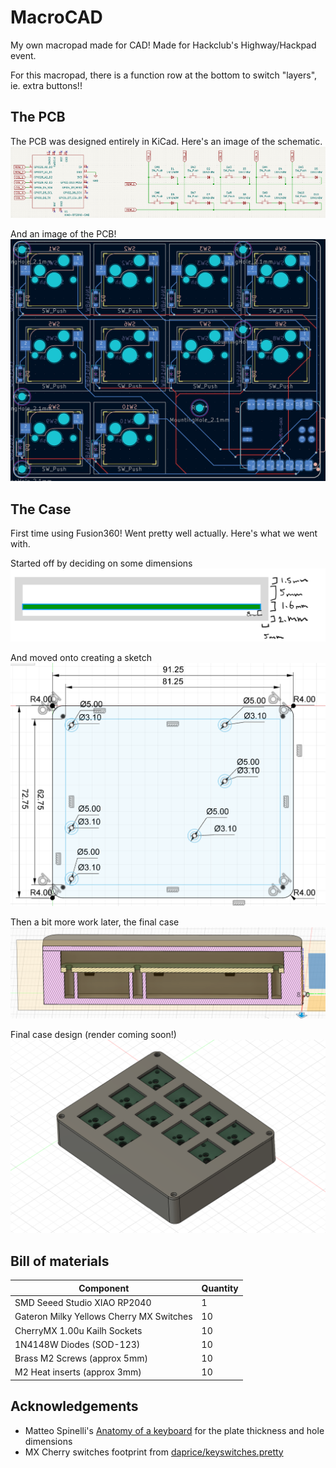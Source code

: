 # MacroCAD
My own macropad made for CAD! Made for Hackclub's Highway/Hackpad event.

For this macropad, there is a function row at the bottom to switch "layers", ie. extra buttons!!


## The PCB
The PCB was designed entirely in KiCad. Here's an image of the schematic.
![Image of the macropad's schematic](/assets/Schematic.png)

And an image of the PCB!
![Image of the macropad's pcb](/assets/PCB.png)


## The Case
First time using Fusion360! Went pretty well actually. Here's what we went with.

Started off by deciding on some dimensions
![Hand drawn dimensions of case](/assets/Case_Draft.png)

And moved onto creating a sketch
![Sketch of the baseplate](/assets/Case_Dimensions.png)

Then a bit more work later, the final case
![Cross section of the case](/assets/Case_Crosssection.png)

Final case design (render coming soon!)
![Image of the macropad](/assets/Case_Model.png)


## Bill of materials
| Component                                 | Quantity |
|-------------------------------------------|----------|
| SMD Seeed Studio XIAO RP2040              | 1        |
| Gateron Milky Yellows Cherry MX Switches  | 10       |
| CherryMX 1.00u Kailh Sockets              | 10       |
| 1N4148W Diodes (SOD-123)                  | 10       |
| Brass M2 Screws (approx 5mm)              | 10       |
| M2 Heat inserts (approx 3mm)              | 10       |


## Acknowledgements
- Matteo Spinelli's [Anatomy of a keyboard](https://matt3o.com/anatomy-of-a-keyboard/) for the plate thickness and hole dimensions
- MX Cherry switches footprint from [daprice/keyswitches.pretty](https://github.com/daprice/keyswitches.pretty)
